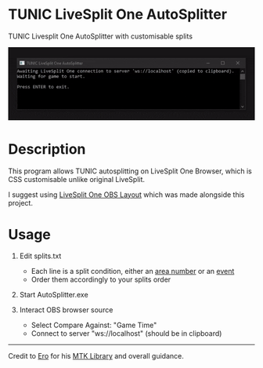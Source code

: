 # TUNIC LiveSplit One AutoSplitter

TUNIC Livesplit One AutoSplitter with customisable splits

![Preview](/preview.gif)

# Description

This program allows TUNIC autosplitting on LiveSplit One Browser, which is CSS customisable unlike original LiveSplit.

I suggest using [LiveSplit One OBS Layout](https://github.com/jeanwll/LiveSplitOne-OBS-Layout) which was made alongside this project.

# Usage

1. Edit splits.txt
    - Each line is a split condition, either an [area number](https://github.com/jeanwll/TUNIC-LiveSplitOne-AutoSplitter/blob/main/Areas.md) or an [event](https://github.com/jeanwll/TUNIC-LiveSplitOne-AutoSplitter/blob/main/Events.md)
    - Order them accordingly to your splits order

2. Start AutoSplitter.exe

3. Interact OBS browser source
    - Select Compare Against: "Game Time"
    - Connect to server "ws://localhost" (should be in clipboard)

___
Credit to [Ero](https://github.com/just-ero) for his [MTK Library](https://github.com/just-ero/MemoryToolKit) and overall guidance.
